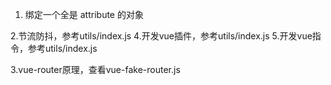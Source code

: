 1. 绑定一个全是 attribute 的对象
<div v-bind="{ id: someProp, 'other-attr': otherProp }"></div>

2.节流防抖，参考utils/index.js
4.开发vue插件，参考utils/index.js
5.开发vue指令，参考utils/index.js

3.vue-router原理，查看vue-fake-router.js
